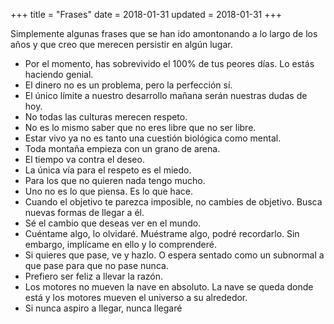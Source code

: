 +++
title = "Frases"
date = 2018-01-31
updated = 2018-01-31
+++

Simplemente algunas frases que se han ido amontonando a lo largo de los años y que creo que merecen persistir en algún lugar.

* Por el momento, has sobrevivido el 100% de tus peores días. Lo estás haciendo genial.
* El dinero no es un problema, pero la perfección sí.
* El único límite a nuestro desarrollo mañana serán nuestras dudas de hoy.
* No todas las culturas merecen respeto.
* No es lo mismo saber que no eres libre que no ser libre.
* Estar vivo ya no es tanto una cuestión biológica como mental.
* Toda montaña empieza con un grano de arena.
* El tiempo va contra el deseo.
* La única vía para el respeto es el miedo.
* Para los que no quieren nada tengo mucho.
* Uno no es lo que piensa. Es lo que hace.
* Cuando el objetivo te parezca imposible, no cambies de objetivo. Busca nuevas formas de llegar a él.
* Sé el cambio que deseas ver en el mundo.
* Cuéntame algo, lo olvidaré. Muéstrame algo, podré recordarlo. Sin embargo, implícame en ello y lo comprenderé.
* Si quieres que pase, ve y hazlo. O espera sentado como un subnormal a que pase para que no pase nunca.
* Prefiero ser feliz a llevar la razón.
* Los motores no mueven la nave en absoluto. La nave se queda donde está y los motores mueven el universo a su alrededor.
* Si nunca aspiro a llegar, nunca llegaré

